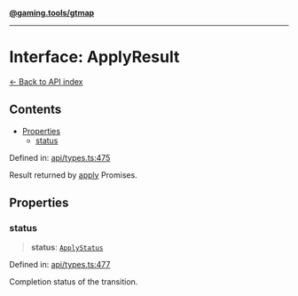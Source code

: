 [**@gaming.tools/gtmap**](README.md)

***

# Interface: ApplyResult

[← Back to API index](./README.md)

## Contents

- [Properties](#properties)
  - [status](#status)

Defined in: [api/types.ts:475](https://github.com/gamingtools/gt-map/blob/a614a9d52dc2e3002effbc8d9f1a71b2ca6e5b74/packages/gtmap/src/api/types.ts#L475)

Result returned by [apply](Interface.ApplyOptions.md) Promises.

## Properties

### status

> **status**: [`ApplyStatus`](TypeAlias.ApplyStatus.md)

Defined in: [api/types.ts:477](https://github.com/gamingtools/gt-map/blob/a614a9d52dc2e3002effbc8d9f1a71b2ca6e5b74/packages/gtmap/src/api/types.ts#L477)

Completion status of the transition.
